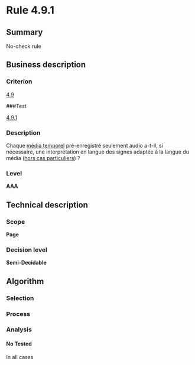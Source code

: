 # Rule 4.9.1

## Summary

No-check rule

## Business description

### Criterion

[4.9](http://references.modernisation.gouv.fr/referentiel-technique-0#crit-4-9)

###Test

[4.9.1](http://references.modernisation.gouv.fr/referentiel-technique-0#test-4-9-1)

### Description

Chaque <a href="http://references.modernisation.gouv.fr/referentiel-technique-0#mMediaTemp">m&eacute;dia temporel</a> pr&eacute;-enregistr&eacute; seulement audio a-t-il, si n&eacute;cessaire, une interpr&eacute;tation en langue des signes adapt&eacute;e &agrave; la langue du m&eacute;dia (<a href="http://references.modernisation.gouv.fr/referentiel-technique-0#cpCrit4-" title="Cas particuliers pour le crit&egrave;re 4.9">hors cas particuliers</a>) ?

### Level

**AAA**

## Technical description

### Scope

**Page**

### Decision level

**Semi-Decidable**

## Algorithm

### Selection

### Process

### Analysis

#### No Tested 

In all cases
